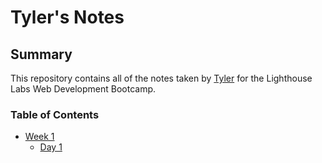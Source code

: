 # Tyler's Notes

## Summary
This repository contains all of the notes taken by [Tyler](https://github.com/tylosh) for the Lighthouse Labs Web Development Bootcamp.

### Table of Contents
* [Week 1](/Week_1)
  * [Day 1](/Week_1/Day_1)